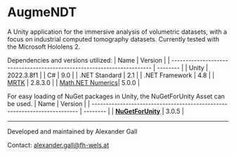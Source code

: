 # AugmeNDT

A Unity application for the immersive analysis of volumetric datasets, with a focus on industrial computed tomography datasets.
Currently tested with the Microsoft Hololens 2.

Dependencies and versions utilized:
| Name                                                                    | Version  |
| ----------------------------------------------------------------------- | -------- |
| Unity                                                                   | 2022.3.8f1 |
| C#                                                                      | 9.0      |
| .NET Standard                                                  | 2.1      |
| .NET Framework                                             | 4.8      |
| [MRTK](https://github.com/microsoft/MixedRealityToolkit-Unity/releases)                                                                   | 2.8.3.0  |
| [Math.NET Numerics](https://numerics.mathdotnet.com/#Math-NET-Numerics)| 5.0.0    | 

For easy loading of NuGet packages in Unity, the NuGetForUnity Asset can be used. 
| Name                                                                      | Version  |
| ------------------------------------------------------------------------- | -------- |
| **[NuGetForUnity](https://github.com/GlitchEnzo/NuGetForUnity/releases)** | 3.0.5 |

---
Developed and maintained by Alexander Gall

Contact: [alexander.gall@fh-wels.at](alexander.gall@fh-wels.at)